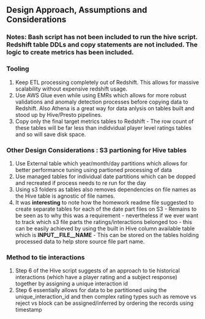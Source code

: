 
## Design Approach, Assumptions and Considerations

### Notes: Bash script has not been included to run the hive script. Redshift table DDLs and copy statements are not included. The logic to create metrics has been included.

### Tooling
1. Keep ETL processing completely out of Redshift. This allows for massive scalability without expensive redshift usage. 
2. Use AWS Glue even while using EMRs which allows for more robust validations and anomaly detection processes before copying data to Redshift. Also Athena is a great way for data anlysis on tables built and stood up by Hive/Presto pipelines.
3. Copy only the final target metrics tables to Redshift - The row count of these tables will be far less than indidvidual player level ratings tables and so will save disk space.

### Other Design Considerations : S3 partioning for Hive tables
1. Use External table which year/month/day partitions which allows for better performance tuning using partioned processing of data
2. Use managed tables for individual date partitions which can be dopped and recreated if process needs to re run for the day
3. Using s3 folders as tables also removes dependencies on file names as the Hive table is agnostic of file names.
4. It was **interesting** to note how the homework readme file suggested to create separate tables for each of the date part files on S3 - Remains to be seen as to why this was a requirement - nevertheless if we ever want to track which s3 file parts the ratings/interactions belonged too - this can be easily achieved by using the built in Hive column available table which is **INPUT__FILE__NAME** - This can be stored on the tables holding processed data to help store source file part name.

### Method to tie interactions
1. Step 6 of the Hive script suggests of an approach to tie historical interactions (which have a player rating and a subject response) together by assigning a unique interaction id
2. Step 6 essentially allows for data to be partitioned using the unique_interaction_id and then complex rating types such as remove vs reject vs block can be assigned/inferred by ordering the records using timestamp


